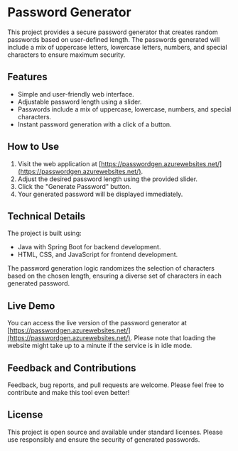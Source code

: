 # Password Generator

This project provides a secure password generator that creates random passwords based on user-defined length. The passwords generated will include a mix of uppercase letters, lowercase letters, numbers, and special characters to ensure maximum security.

## Features

- Simple and user-friendly web interface.
- Adjustable password length using a slider.
- Passwords include a mix of uppercase, lowercase, numbers, and special characters.
- Instant password generation with a click of a button.

## How to Use

1. Visit the web application at [https://passwordgen.azurewebsites.net/](https://passwordgen.azurewebsites.net/).
2. Adjust the desired password length using the provided slider.
3. Click the "Generate Password" button.
4. Your generated password will be displayed immediately.

## Technical Details

The project is built using:

- Java with Spring Boot for backend development.
- HTML, CSS, and JavaScript for frontend development.

The password generation logic randomizes the selection of characters based on the chosen length, ensuring a diverse set of characters in each generated password.

## Live Demo

You can access the live version of the password generator at [https://passwordgen.azurewebsites.net/](https://passwordgen.azurewebsites.net/). Please note that loading the website might take up to a minute if the service is in idle mode.

## Feedback and Contributions

Feedback, bug reports, and pull requests are welcome. Please feel free to contribute and make this tool even better!

## License

This project is open source and available under standard licenses. Please use responsibly and ensure the security of generated passwords.
